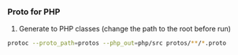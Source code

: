 ### Proto for PHP

1. Generate to PHP classes (change the path to the root before run)
```bash
protoc --proto_path=protos --php_out=php/src protos/**/*.proto
```
